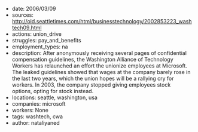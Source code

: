 - date: 2006/03/09
- sources: http://old.seattletimes.com/html/businesstechnology/2002853223_washtech09.html
- actions: union_drive
- struggles: pay_and_benefits
- employment_types: na
- description: After anonymously receiving several pages of confidential compensation guidelines, the Washington Alliance of Technology Workers has relaunched an effort the unionize employees at Microsoft. The leaked guidelines showed that wages at the company barely rose in the last two years, which the union hopes will be a rallying cry for workers. In 2003, the company stopped giving employees stock options, opting for stock instead.
- locations: seattle, washington, usa
- companies: microsoft
- workers: None
- tags: washtech, cwa
- author: nataliyaned

